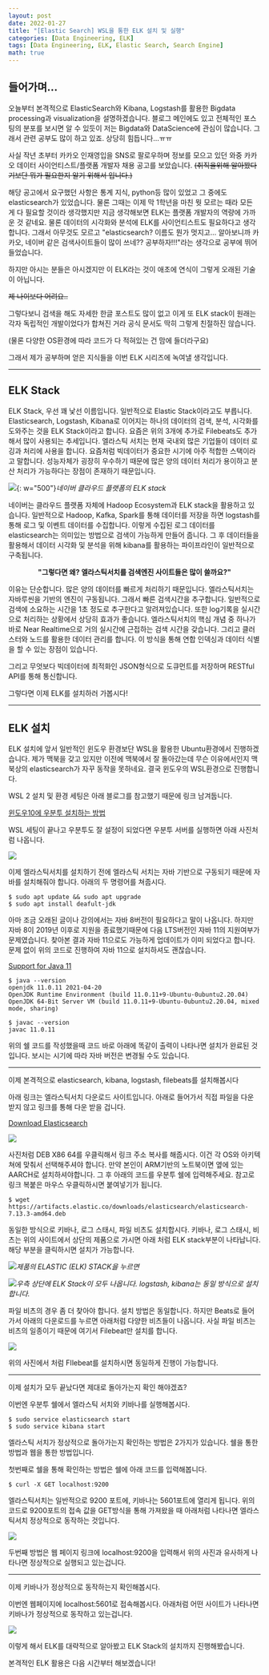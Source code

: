 ```yaml
---
layout: post
date: 2022-01-27
title: "[Elastic Search] WSL을 통한 ELK 설치 및 실행"
categories: [Data Engineering, ELK]
tags: [Data Engineering, ELK, Elastic Search, Search Engine]
math: true
---
```


## **들어가며...**

오늘부터 본격적으로 ElasticSearch와 Kibana, Logstash를 활용한 Bigdata processing과 visualization을 설명하겠습니다. 블로그 메인에도 있고 전체적인 포스팅의 분포를 보시면 알 수 있듯이 저는 Bigdata와 DataScience에 관심이 많습니다. 그래서 관련 공부도 많이 하고 있죠. 상당히 힘듭니다...ㅠㅠ

사실 작년 초부터 카카오 인재영입을 SNS로 팔로우하며 정보를 모으고 있던 와중 카카오 데이터 사이언티스트/플랫폼 개발자 채용 공고를 보았습니다. ~~(취직을위해 알아봤다기보단 뭐가 필요한지 알기 위해서 입니다.)~~

해당 공고에서 요구했던 사항은 통계 지식, python등 많이 있었고 그 중에도 elasticsearch가 있었습니다. 물론 그때는 이제 막 1학년을 마친 뭣 모르는 때라 모든 게 다 필요할 것이라 생각했지만 지금 생각해보면 ELK는 플랫폼 개발자의 역량에 가까운 것 같네요. 물론 데이터의 시각화와 분석에 ELK를 사이언티스트도 필요하다고 생각합니다. 그래서 아무것도 모르고 "elasticsearch? 이름도 뭔가 멋지고... 알아보니까 카카오, 네이버 같은 검색사이트들이 많이 쓰네?? 공부하자!!!"라는 생각으로 공부에 뛰어 들었습니다.

하지만 아시는 분들은 아시겠지만 이 ELK라는 것이 애초에 연식이 그렇게 오래된 기술이 아닙니다.

~~제 나이보다 어려요..~~

그렇다보니 검색을 해도 자세한 한글 포스트도 많이 없고 이게 또 ELK stack이 원래는 각자 독립적인 개발이었다가 합쳐진 거라 공식 문서도 딱히 그렇게 친절하진 않습니다.

(물론 다양한 OS환경에 따라 코드가 다 적혀있는 건 맘에 들더라구요)

그래서 제가 공부하며 얻은 지식들을 이번 ELK 시리즈에 녹여낼 생각입니다.

---

## **ELK Stack**

ELK Stack, 우선 꽤 낯선 이름입니다. 일반적으로 Elastic Stack이라고도 부릅니다. Elasticsearch, Logstash, Kibana로 이어지는 하나의 데이터의 검색, 분석, 시각화를 도와주는 것을 ELK Stack이라고 합니다. 요즘은 위의 3개에 추가로 Filebeats도 추가해서 많이 사용되는 추세입니다. 엘라스틱 서치는 현재 국내외 많은 기업들이 데이터 로깅과 처리에 사용을 합니다. 요즘처럼 빅데이터가 중요한 시기에 아주 적합한 스택이라고 말합니다. 성능자체가 굉장히 우수하기 때문에 많은 양의 데이터 처리가 용이하고 분산 처리가 가능하다는 장점이 존재하기 때문입니다.

![](https://img1.daumcdn.net/thumb/R1280x0/?scode=mtistory2&fname=https%3A%2F%2Fblog.kakaocdn.net%2Fdn%2Fc86TLS%2Fbtq85D4JfGw%2Few6ps6fVk19r2KVhMt1i31%2Fimg.png){: w="500"}*네이버 클라우드 플랫폼의 ELK stack*

네이버는 클라우드 플랫폼 자체에 Hadoop Ecosystem과 ELK stack을 활용하고 있습니다. 일반적으로 Hadoop, Kafka, Spark를 통해 데이터를 저장을 하면 logstash를 통해 로그 및 이벤트 데이터를 수집합니다. 이렇게 수집된 로그 데이터를 elasticsearch는 의미있는 방법으로 검색이 가능하게 만들어 줍니다. 그 후 데이터들을 활용해서 데이터 시각화 및 분석을 위해 kibana를 활용하는 파이프라인이 일반적으로 구축됩니다.

<center><b>"그렇다면 왜? 엘라스틱서치를 검색엔진 사이트들은 많이 쓸까요?"</b></center>


이유는 단순합니다. 많은 양의 데이터를 빠르게 처리하기 때문입니다. 엘라스틱서치는 자바루씬을 기반의 엔진이 구동됩니다. 그래서 빠른 검색시간을 추구합니다. 일반적으로 검색에 소요하는 시간을 1초 정도로 추구한다고 알려져있습니다. 또한 log기록을 실시간으로 처리하는 상황에서 상당히 효과가 좋습니다. 엘라스틱서치의 핵심 개념 중 하나가 바로 Near Realtime으로 거의 실시간에 근접하는 검색 시간을 갖습니다. 그리고 클러스터와 노드를 활용한 데이터 관리를 합니다. 이 방식을 통해 연합 인덱싱과 데이터 식별을 할 수 있는 장점이 있습니다.

그리고 무엇보다 빅데이터에 최적화인 JSON형식으로 도큐먼트를 저장하며 RESTful API를 통해 통신합니다.

그렇다면 이제 ELK를 설치하러 가봅시다!

---

## **ELK 설치**

ELK 설치에 앞서 일반적인 윈도우 환경보단 WSL을 활용한 Ubuntu환경에서 진행하겠습니다. 제가 맥북을 갖고 있지만 이전에 맥북에서 잘 돌아갔는데 무슨 이유에서인지 맥북상의 elasticsearch가 자꾸 동작을 못하네요. 결국 윈도우의 WSL환경으로 진행합니다.

WSL 2 설치 및 환경 세팅은 아래 블로그를 참고했기 때문에 링크 남겨둡니다.

[윈도우10에 우분투 설치하는 방법](https://www.wsgvet.com/ubuntu/160)

WSL 세팅이 끝나고 우분투도 잘 설정이 되었다면 우분투 서버를 실행하면 아래 사진처럼 나옵니다.

![](/image/DataEngineering/elk/elasticsearch/post1/elk_install_1.png)

이제 엘라스틱서치를 설치하기 전에 엘라스틱 서치는 자바 기반으로 구동되기 때문에 자바를 설치해줘야 합니다. 아래의 두 명령어를 쳐줍시다.

```shell
$ sudo apt update && sudo apt upgrade
$ sudo apt install deafult-jdk
```

아마 조금 오래된 글이나 강의에서는 자바 8버전이 필요하다고 말이 나옵니다. 하지만 자바 8이 2019년 이후로 지원을 종료했기때문에 다음 LTS버전인 자바 11의 지원여부가 문제였습니다. 찾아본 결과 자바 11으로도 가능하게 업데이트가 이미 되었다고 합니다. 문제 없이 위의 코드로 진행하여 자바 11으로 설치하셔도 괜찮습니다.

[Support for Java 11](https://discuss.elastic.co/t/support-for-java-11/149393)

```shell
$ java --version
openjdk 11.0.11 2021-04-20
OpenJDK Runtime Environment (build 11.0.11+9-Ubuntu-0ubuntu2.20.04)
OpenJDK 64-Bit Server VM (build 11.0.11+9-Ubuntu-0ubuntu2.20.04, mixed mode, sharing)

$ javac --version
javac 11.0.11
```

위의 쉘 코드를 작성했을때 코드 바로 아래에 똑같이 출력이 나타나면 설치가 완료된 것입니다. 보시는 시기에 따라 자바 버전은 변경될 수도 있습니다.

---

이제 본격적으로 elasticsearch, kibana, logstash, filebeats를 설치해봅시다

아래 링크는 엘라스틱서치 다운로드 사이트입니다. 아래로 들어가서 직접 파일을 다운 받지 않고 링크를 통해 다운 받을 겁니다.

[Download Elasticsearch](https://www.elastic.co/kr/downloads/elasticsearch)

![](/image/DataEngineering/elk/elasticsearch/post1/elk_install_2.png)

사진처럼 DEB X86 64를 우클릭해서 링크 주소 복사를 해줍시다. 이건 각 OS와 아키텍쳐에 맞춰서 선택해주셔야 합니다. 만약 본인이 ARM기반의 노트북이면 옆에 있는 AARCH로 설치하셔야합니다. 그 후 아래의 코드를 우분투 쉘에 입력해주세요. 참고로 링크 복붙은 마우스 우클릭하시면 붙여넣기가 됩니다.

```shell
$ wget https://artifacts.elastic.co/downloads/elasticsearch/elasticsearch-7.13.3-amd64.deb
```

동일한 방식으로 키바나, 로그 스태시, 파일 비츠도 설치합시다. 키바나, 로그 스태시, 비츠는 위의 사이트에서 상단의 제품으로 가시면 아래 처럼 ELK stack부분이 나타납니다. 해당 부분을 클릭하시면 설치가 가능합니다.

![](/image/DataEngineering/elk/elasticsearch/post1/elk_install_3.png)*제품의 ELASTIC (ELK) STACK을 누르면*

![](/image/DataEngineering/elk/elasticsearch/post1/elk_install_4.png)*우측 상단에 ELK Stack이 모두 나옵니다. logstash, kibana는 동일 방식으로 설치합니다.*

파일 비츠의 경우 좀 더 찾아야 합니다. 설치 방법은 동일합니다. 하지만 Beats로 들어가서 아래의 다운로드를 누르면 아래처럼 다양한 비츠들이 나옵니다. 사실 파일 비츠는 비츠의 일종이기 때문에 여기서 Filebeat만 설치를 합니다.

![](/image/DataEngineering/elk/elasticsearch/post1/beat_install_2.png)

위의 사진에서 처럼 FIlebeat를 설치하시면 동일하게 진행이 가능합니다.

---

이제 설치가 모두 끝났다면 제대로 돌아가는지 확인 해야겠죠?

이번엔 우분투 쉘에서 엘라스틱 서치와 키바나를 실행해봅시다.

```shell
$ sudo service elasticsearch start
$ sudo service kibana start
```

엘라스틱 서치가 정상적으로 돌아가는지 확인하는 방법은 2가지가 있습니다. 쉘을 통한 방법과 웹을 통한 방법입니다.

첫번째로 쉘을 통해 확인하는 방법은 쉘에 아래 코드를 입력해봅니다.

```shell
$ curl -X GET localhost:9200
```

엘라스틱서치는 일반적으로 9200 포트에, 키바나는 5601포트에 열리게 됩니다. 위의 코드로 9200포트의 접속 값을 GET방식을 통해 가져왔을 때 아래처럼 나타나면 엘라스틱서치 정상적으로 동작하는 것입니다.

![](/image/DataEngineering/elk/elasticsearch/post1/elk_check.png)

두번째 방법은 웹 페이지 링크에 localhost:9200을 입력해서 위의 사진과 유사하게 나타나면 정상적으로 실행되고 있는겁니다.

---

이제 키바나가 정상적으로 동작하는지 확인해봅시다.

이번엔 웹페이지에 localhost:5601로 접속해봅시다. 아래처럼 어떤 사이트가 나타나면 키바나가 정상적으로 동작하고 있는겁니다.

![](/image/DataEngineering/elk/elasticsearch/post1/kibana_check.png)

이렇게 해서 ELK를 대략적으로 알아봤고 ELK Stack의 설치까지 진행해봤습니다.

본격적인 ELK 활용은 다음 시간부터 해보겠습니다!